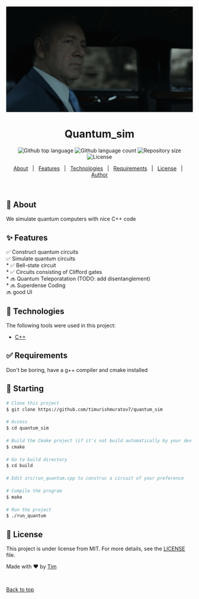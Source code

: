 <p align="center">
  <img src="underwood.gif" alt="animated" />
</p>


<h1 align="center">Quantum_sim</h1>

<p align="center">
  <img alt="Github top language" src="https://img.shields.io/github/languages/top/timurishmuratov7/quantum_sim?color=56BEB8">

  <img alt="Github language count" src="https://img.shields.io/github/languages/count/timurishmuratov7/quantum_sim?color=56BEB8">

  <img alt="Repository size" src="https://img.shields.io/github/repo-size/timurishmuratov7/quantum_sim?color=56BEB8">

  <img alt="License" src="https://img.shields.io/github/license/timurishmuratov7/quantum_sim?color=56BEB8">

  <!-- <img alt="Github issues" src="https://img.shields.io/github/issues/timurishmuratov7/quantum_sim?color=56BEB8" /> -->

  <!-- <img alt="Github forks" src="https://img.shields.io/github/forks/timurishmuratov7/quantum_sim?color=56BEB8" /> -->

  <!-- <img alt="Github stars" src="https://img.shields.io/github/stars/timurishmuratov7/quantum_sim?color=56BEB8" /> -->
</p>

<!-- Status -->

<!-- <h4 align="center"> 
	🚧  Quantum_sim 🚀 Under construction...  🚧
</h4> 

<hr> -->

<p align="center">
  <a href="#dart-about">About</a> &#xa0; | &#xa0; 
  <a href="#sparkles-features">Features</a> &#xa0; | &#xa0;
  <a href="#rocket-technologies">Technologies</a> &#xa0; | &#xa0;
  <a href="#white_check_mark-requirements">Requirements</a> &#xa0; | &#xa0;
  <a href="#memo-license">License</a> &#xa0; | &#xa0;
  <a href="https://github.com/timurishmuratov7" target="_blank">Author</a>
</p>

<br>

## :dart: About ##

We simulate quantum computers with nice C++ code

## :sparkles: Features ##

✅ Construct quantum circuits \
✅ Simulate quantum circuits \
    * ✅ Bell-state circuit \
    * ✅ Circuits consisting of Clifford gates \
    * 🔜 Quantum Teleporatation (TODO: add disentanglement) \
    * 🔜 Superdense Coding \
:soon: good UI

## :rocket: Technologies ##

The following tools were used in this project:

- [C++](https://cplusplus.com/)

## :white_check_mark: Requirements ##

Don't be boring, have a g++ compiler and cmake installed

## :checkered_flag: Starting ##

```bash
# Clone this project
$ git clone https://github.com/timurishmuratov7/quantum_sim

# Access
$ cd quantum_sim

# Build the Cmake project (if it's not build automatically by your dev environment)
$ cmake

# Go to build directory
$ cd build

# Edit src/run_quantum.cpp to construc a circuit of your preference

# Compile the program
$ make

# Run the project
$ ./run_quantum
```

## :memo: License ##

This project is under license from MIT. For more details, see the [LICENSE](LICENSE.md) file.


Made with :heart: by <a href="https://github.com/timurishmuratov7" target="_blank">Tim</a>

&#xa0;

<a href="#top">Back to top</a>
